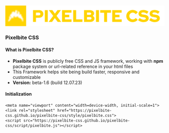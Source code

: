 ![img](https://raw.githubusercontent.com/Pixelbite-CSS/.github/main/banner-yellow.png)
### Pixelbite CSS
#### What is Pixelbite CSS?
- **Pixelbite CSS** is publicly free CSS and JS framework, working with **npm** package system or url-related reference in your html files
- This Framework helps site being build faster, responsive and customizable
- **Version:** beta-1.6 (build 12.07.23)
 
#### Initialization
```
<meta name="viewport" content="width=device-width, initial-scale=1">
<link rel="stylesheet" href="https://pixelbite-css.github.io/pixelbite-css/style/pixelbite.css">
<script src="https://pixelbite-css.github.io/pixelbite-css/script/pixelbite.js"></script>
```
